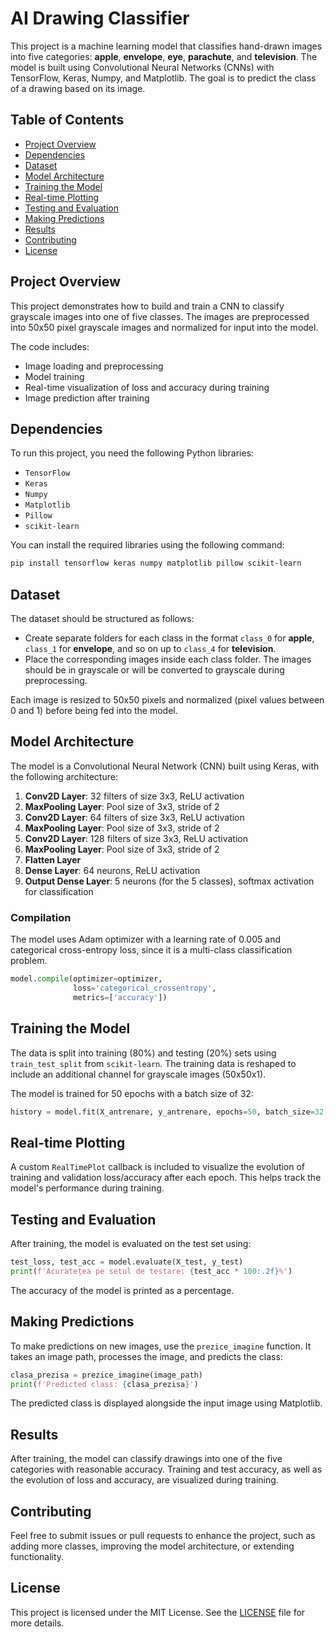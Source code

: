 
# AI Drawing Classifier

This project is a machine learning model that classifies hand-drawn images into five categories: **apple**, **envelope**, **eye**, **parachute**, and **television**. The model is built using Convolutional Neural Networks (CNNs) with TensorFlow, Keras, Numpy, and Matplotlib. The goal is to predict the class of a drawing based on its image.

## Table of Contents
- [Project Overview](#project-overview)
- [Dependencies](#dependencies)
- [Dataset](#dataset)
- [Model Architecture](#model-architecture)
- [Training the Model](#training-the-model)
- [Real-time Plotting](#real-time-plotting)
- [Testing and Evaluation](#testing-and-evaluation)
- [Making Predictions](#making-predictions)
- [Results](#results)
- [Contributing](#contributing)
- [License](#license)

## Project Overview
This project demonstrates how to build and train a CNN to classify grayscale images into one of five classes. The images are preprocessed into 50x50 pixel grayscale images and normalized for input into the model.

The code includes:
- Image loading and preprocessing
- Model training
- Real-time visualization of loss and accuracy during training
- Image prediction after training

## Dependencies
To run this project, you need the following Python libraries:

- `TensorFlow`
- `Keras`
- `Numpy`
- `Matplotlib`
- `Pillow`
- `scikit-learn`

You can install the required libraries using the following command:
```bash
pip install tensorflow keras numpy matplotlib pillow scikit-learn
```

## Dataset
The dataset should be structured as follows:
- Create separate folders for each class in the format `class_0` for **apple**, `class_1` for **envelope**, and so on up to `class_4` for **television**.
- Place the corresponding images inside each class folder. The images should be in grayscale or will be converted to grayscale during preprocessing.

Each image is resized to 50x50 pixels and normalized (pixel values between 0 and 1) before being fed into the model.

## Model Architecture
The model is a Convolutional Neural Network (CNN) built using Keras, with the following architecture:
1. **Conv2D Layer**: 32 filters of size 3x3, ReLU activation
2. **MaxPooling Layer**: Pool size of 3x3, stride of 2
3. **Conv2D Layer**: 64 filters of size 3x3, ReLU activation
4. **MaxPooling Layer**: Pool size of 3x3, stride of 2
5. **Conv2D Layer**: 128 filters of size 3x3, ReLU activation
6. **MaxPooling Layer**: Pool size of 3x3, stride of 2
7. **Flatten Layer**
8. **Dense Layer**: 64 neurons, ReLU activation
9. **Output Dense Layer**: 5 neurons (for the 5 classes), softmax activation for classification

### Compilation
The model uses Adam optimizer with a learning rate of 0.005 and categorical cross-entropy loss, since it is a multi-class classification problem.

```python
model.compile(optimizer=optimizer,
              loss='categorical_crossentropy',
              metrics=['accuracy'])
```

## Training the Model
The data is split into training (80%) and testing (20%) sets using `train_test_split` from `scikit-learn`. The training data is reshaped to include an additional channel for grayscale images (50x50x1).

The model is trained for 50 epochs with a batch size of 32:
```python
history = model.fit(X_antrenare, y_antrenare, epochs=50, batch_size=32, validation_data=(X_test, y_test), callbacks=[real_time_plot])
```

## Real-time Plotting
A custom `RealTimePlot` callback is included to visualize the evolution of training and validation loss/accuracy after each epoch. This helps track the model's performance during training.

## Testing and Evaluation
After training, the model is evaluated on the test set using:
```python
test_loss, test_acc = model.evaluate(X_test, y_test)
print(f'Acuratețea pe setul de testare: {test_acc * 100:.2f}%')
```

The accuracy of the model is printed as a percentage.

## Making Predictions
To make predictions on new images, use the `prezice_imagine` function. It takes an image path, processes the image, and predicts the class:

```python
clasa_prezisa = prezice_imagine(image_path)
print(f'Predicted class: {clasa_prezisa}')
```

The predicted class is displayed alongside the input image using Matplotlib.

## Results
After training, the model can classify drawings into one of the five categories with reasonable accuracy. Training and test accuracy, as well as the evolution of loss and accuracy, are visualized during training.

## Contributing
Feel free to submit issues or pull requests to enhance the project, such as adding more classes, improving the model architecture, or extending functionality.

## License
This project is licensed under the MIT License. See the [LICENSE](LICENSE) file for more details.

